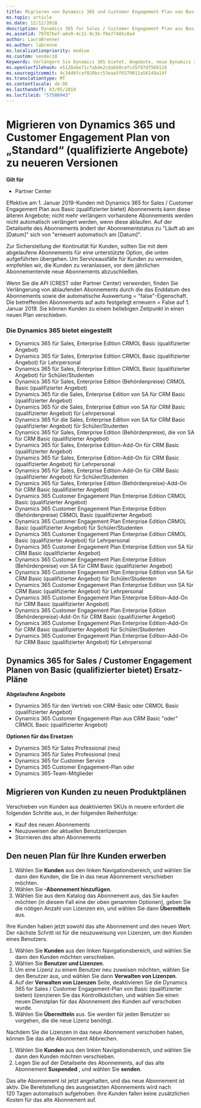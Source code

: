 ```yaml
---
title: Migrieren von Dynamics 365 und Customer Engagement Plan von Basic (qualifizierter Angebote) auf neuere Versionen | Partner Center
ms.topic: article
ms.date: 12/12/2018
description: Dynamics 365 for Sales / Customer Engagement Plan aus Basic (qualifizierter bietet) Abonnements kann nicht mehr erneuert werden.
ms.assetid: 79787bef-a6e9-4c11-8c3b-f0a77485c0a4
author: LauraBrenner
ms.author: labrenne
ms.localizationpriority: medium
ms.custom: seodec18
Keywords: Verlängern Sie Dynamics 365 bietet, Angebote, neue Dynamics 365-SKUs
ms.openlocfilehash: e5128abe71cfab4e2cdabb0cafcd5fd7df56b116
ms.sourcegitcommit: 4c34d6fcaf020bcc53eaa5f0379011a56149a14f
ms.translationtype: MT
ms.contentlocale: de-DE
ms.lasthandoff: 03/05/2019
ms.locfileid: "57586943"
---
```

# <a name="migrate-dynamics-365-and-customer-engagement-plan-from-basic-qualified-offers-to-newer-versions"></a>Migrieren von Dynamics 365 und Customer Engagement Plan von „Standard“ (qualifizierte Angebote) zu neueren Versionen

**Gilt für**

-  Partner Center

Effektive am 1. Januar 2019-Kunden mit Dynamics 365 for Sales / Customer Engagement Plan aus Basic (qualifizierter bietet) Abonnements kann diese älteren Angebote; nicht mehr verlängern vorhandene Abonnements werden nicht automatisch verlängert werden, wenn diese ablaufen. Auf der Detailseite des Abonnements ändert der Abonnementstatus zu "Läuft ab am [Datum]" sich von "erneuert automatisch am [Datum]". 


Zur Sicherstellung der Kontinuität für Kunden, sollten Sie mit dem abgelaufene Abonnements für eine unterstützte Option, die unten aufgeführten übergehen. Um Serviceausfälle für Kunden zu vermeiden, empfehlen wir, die Kunden zu veranlassen, vor dem jährlichen Abonnementende neue Abonnements abzuschließen.

Wenn Sie die API (CREST oder Partner Center) verwenden, finden Sie Verlängerung von ablaufenden Abonnements durch die das Enddatum des Abonnements sowie die automatische Auswertung = "false"-Eigenschaft. Die betreffenden Abonnements auf auto festgelegt erneuern = False auf 1. Januar 2019. Sie können Kunden zu einem beliebigen Zeitpunkt in einen neuen Plan verschieben. 

### <a name="the-dynamics-365-offers-being-retired"></a>Die Dynamics 365 bietet eingestellt

- Dynamics 365 für Sales, Enterprise Edition CRMOL Basic (qualifizierter Angebot)
- Dynamics 365 für Sales, Enterprise Edition CRMOL Basic (qualifizierter Angebot) für Lehrpersonal
- Dynamics 365 für Sales, Enterprise Edition CRMOL Basic (qualifizierter Angebot) für Schüler/Studenten
- Dynamics 365 für Sales, Enterprise Edition (Behördenpreise) CRMOL Basic (qualifizierter Angebot)
- Dynamics 365 für die Sales, Enterprise Edition von SA für CRM Basic (qualifizierter Angebot)
- Dynamics 365 für die Sales, Enterprise Edition von SA für CRM Basic (qualifizierter Angebot) für Lehrpersonal
- Dynamics 365 für die Sales, Enterprise Edition von SA für CRM Basic (qualifizierter Angebot) für Schüler/Studenten
- Dynamics 365 für Sales, Enterprise Edition (Behördenpreise), die von SA für CRM Basic (qualifizierter Angebot)
- Dynamics 365 für Sales, Enterprise Edition-Add-On für CRM Basic (qualifizierter Angebot)
- Dynamics 365 für Sales, Enterprise Edition-Add-On für CRM Basic (qualifizierter Angebot) für Lehrpersonal
- Dynamics 365 für Sales, Enterprise Edition-Add-On für CRM Basic (qualifizierter Angebot) für Schüler/Studenten
- Dynamics 365 für Sales, Enterprise Edition (Behördenpreise)-Add-On für CRM Basic (qualifizierter Angebot)
- Dynamics 365 Customer Engagement Plan Enterprise Edition CRMOL Basic (qualifizierter Angebot)
- Dynamics 365 Customer Engagement Plan Enterprise Edition (Behördenpreise) CRMOL Basic (qualifizierter Angebot)
- Dynamics 365 Customer Engagement Plan Enterprise Edition CRMOL Basic (qualifizierter Angebot) für Schüler/Studenten
- Dynamics 365 Customer Engagement Plan Enterprise Edition CRMOL Basic (qualifizierter Angebot) für Lehrpersonal
- Dynamics 365 Customer Engagement Plan Enterprise Edition von SA für CRM Basic (qualifizierter Angebot)
- Dynamics 365 Customer Engagement Plan Enterprise Edition (Behördenpreise) von SA für CRM Basic (qualifizierter Angebot)
- Dynamics 365 Customer Engagement Plan Enterprise Edition von SA für CRM Basic (qualifizierter Angebot) für Schüler/Studenten
- Dynamics 365 Customer Engagement Plan Enterprise Edition von SA für CRM Basic (qualifizierter Angebot) für Lehrpersonal
- Dynamics 365 Customer Engagement Plan Enterprise Edition-Add-On für CRM Basic (qualifizierter Angebot)
- Dynamics 365 Customer Engagement Plan Enterprise Edition (Behördenpreise)-Add-On für CRM Basic (qualifizierter Angebot)
- Dynamics 365 Customer Engagement Plan Enterprise Edition-Add-On für CRM Basic (qualifizierter Angebot) für Schüler/Studenten
- Dynamics 365 Customer Engagement Plan Enterprise Edition-Add-On für CRM Basic (qualifizierter Angebot) für Lehrpersonal



## <a name="dynamics-365-for-sales-customer-engagement-plan-from-basic-qualified-offers-replacement-plans"></a>Dynamics 365 for Sales / Customer Engagement Planen von Basic (qualifizierter bietet) Ersatz-Pläne

**Abgelaufene Angebote**   

- Dynamics 365 für den Vertrieb von CRM-Basic oder CRMOL Basic (qualifizierter Angebot)
- Dynamics 365 Customer Engagement-Plan aus CRM Basic "oder" CRMOL Basic (qualifizierter Angebot)

**Optionen für das Ersetzen**
- Dynamics 365 für Sales Professional (neu)
- Dynamics 365 für Sales Professional (neu)
- Dynamics 365 for Customer Service
- Dynamics 365 Customer Engagement-Plan oder
- Dynamics 365-Team-Mitglieder



## <a name="transition-customers-to-new-product-plans"></a>Migrieren von Kunden zu neuen Produktplänen

Verschieben von Kunden aus deaktivierten SKUs in neuere erfordert die folgenden Schritte aus, in der folgenden Reihenfolge:

- Kauf des neuen Abonnements
- Neuzuweisen der aktuellen Benutzerlizenzen
- Stornieren des alten Abonnements

## <a name="purchase-the-new-plan-for-your-customer"></a>Den neuen Plan für Ihre Kunden erwerben

1. Wählen Sie **Kunden** aus den linken Navigationsbereich, und wählen Sie dann den Kunden, die Sie in das neue Abonnement verschieben möchten.
2. Wählen Sie **-Abonnement hinzufügen**.
3. Wählen Sie aus dem Katalog das Abonnement aus, das Sie kaufen möchten (in diesem Fall eine der oben genannten Optionen), geben Sie die nötigen Anzahl von Lizenzen ein, und wählen Sie dann **Übermitteln** aus. 

Ihre Kunden haben jetzt sowohl das alte Abonnement und den neuen Wert. Der nächste Schritt ist für die neuzuweisung von Lizenzen, um den Kunden eines Benutzers.

1. Wählen Sie **Kunden** aus den linken Navigationsbereich, und wählen Sie dann den Kunden möchten verschieben.
2. Wählen Sie **Benutzer und Lizenzen**.
3. Um eine Lizenz zu einem Benutzer neu zuweisen möchten, wählen Sie den Benutzer aus, und wählen Sie dann **Verwalten von Lizenzen**. 
4. Auf der **Verwalten von Lizenzen** Seite, deaktivieren Sie die Dynamics 365 for Sales / Customer Engagement-Plan von Basic (qualifizierter bieten) lizenzieren Sie das Kontrollkästchen, und wählen Sie einen neuen Dienstplan für das Abonnement des Kunden auf verschoben wurde. 
5. Wählen Sie **Übermitteln** aus. Sie werden für jeden Benutzer so vorgehen, die die neue Lizenz benötigt. 

Nachdem Sie die Lizenzen in das neue Abonnement verschoben haben, können Sie das alte Abonnement Abbrechen. 

1. Wählen Sie **Kunden** aus den linken Navigationsbereich, und wählen Sie dann den Kunden möchten verschieben.
2. Legen Sie auf der Detailseite des Abonnements, auf das alte Abonnement **Suspended** , und wählen Sie **senden**.

Das alte Abonnement ist jetzt angehalten, und das neue Abonnement ist aktiv. Die Bereitstellung des ausgesetzten Abonnements wird nach 120 Tagen automatisch aufgehoben. Ihre Kunden fallen keine zusätzlichen Kosten für das alte Abonnement auf.
 

 



